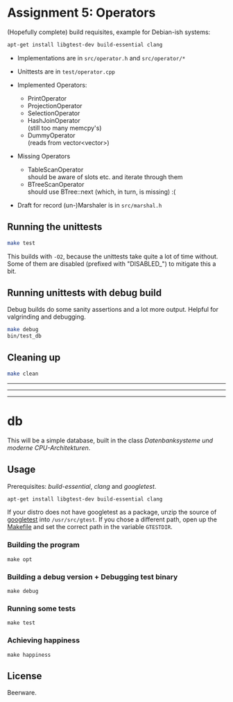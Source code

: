 # Assignment 5: Operators

(Hopefully complete) build requisites, example for Debian-ish systems:
```bash
apt-get install libgtest-dev build-essential clang
```

- Implementations are in `src/operator.h` and `src/operator/*`
- Unittests are in `test/operator.cpp`
- Implemented Operators:
    - PrintOperator
    - ProjectionOperator
    - SelectionOperator
    - HashJoinOperator  
    (still too many memcpy's)
    - DummyOperator  
    (reads from vector<vector<string>>)

- Missing Operators
    - TableScanOperator  
    should be aware of slots etc. and iterate through them
    - BTreeScanOperator  
    should use BTree::next (which, in turn, is missing) :(

- Draft for record (un-)Marshaler is in `src/marshal.h`

## Running the unittests

```bash
make test
```

This builds with `-O2`, because the unittests take quite a lot of time without.
Some of them are disabled (prefixed with "DISABLED_") to mitigate this a bit.

## Running unittests with debug build

Debug builds do some sanity assertions and a lot more output.
Helpful for valgrinding and debugging.

```bash
make debug
bin/test_db
```

## Cleaning up

```bash
make clean
```


---

---

---

# db

This will be a simple database, built in the class _Datenbanksysteme und moderne CPU-Architekturen_.

## Usage

Prerequisites: _build-essential_, _clang_ and _googletest_.

```bash
apt-get install libgtest-dev build-essential clang
```

If your distro does not have googletest as a package, unzip the source of [googletest][gtest] into `/usr/src/gtest`. If you chose a different path, open up the [Makefile][makefile] and set the correct path in the variable `GTESTDIR`.

[gtest]: https://code.google.com/p/googletest/downloads/list
[makefile]: https://bitbucket.org/cfstras/db/src/master/Makefile

### Building the program

    make opt

### Building a debug version + Debugging test binary

    make debug

### Running some tests

    make test

### Achieving happiness

    make happiness

## License

Beerware.
